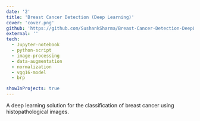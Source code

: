 ```yaml
---
date: '2'
title: 'Breast Cancer Detection (Deep Learning)'
cover: 'cover.png'
github: 'https://github.com/SushankSharma/Breast-Cancer-Detection-DeepLearning'
external: ''
tech:
  - Jupyter-notebook
  - python-script
  - image-processing
  - data-augmentation
  - normalization
  - vgg16-model
  - brp

showInProjects: true
---
```


A deep learning solution for the classification of breast cancer using histopathological images.
